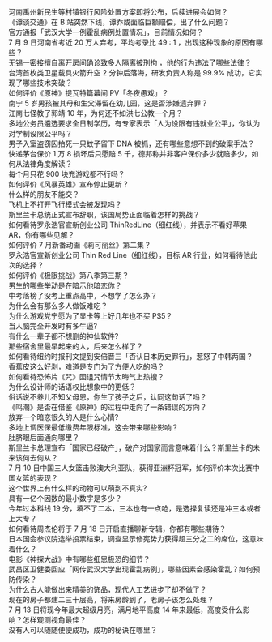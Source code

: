 河南禹州新民生等村镇银行风险处置方案即将公布，后续进展会如何？  
《谭谈交通》在 B 站突然下线，谭乔或面临巨额赔偿，出了什么问题？  
官方通报「武汉大学一例霍乱病例处置情况」，目前情况如何？  
7 月 9 日河南省考近 20 万人弃考，平均考录比 49 : 1 ，出现这种现象的原因有哪些？  
无锡一密接擅自离开房间确诊致多人隔离被刑拘 ，他的行为违法了哪些法律？  
台湾首枚类卫星载具火箭升空 2 分钟后落海，研发负责人称是 99.9% 成功，它实现了哪些技术突破？  
如何评价《原神》提瓦特篇幕间 PV「冬夜愚戏」？  
南宁 5 岁男孩被其母和生父滞留在幼儿园，这是否涉嫌遗弃罪？  
江南七怪教了郭靖 10 年，为何还不如洪七公教一个月？  
多地公务员遴选要求全日制学历，有专家表示「人为设限有违就业公平」，你认为对学制设限公平吗？  
男子入室盗窃因拍死一只蚊子留下 DNA 被抓，还有哪些意想不到的破案手法？  
快递茅台保价 1 万 8 损坏后只愿赔 5 千，德邦称并非客户保价多少就赔多少，如何从法律角度解读？  
每个月只花 900 块充游戏都不行吗？  
如何评价《风暴英雄》宣布停止更新？  
什么样的朋友不能交？  
飞机上不打开飞行模式会被发现吗？  
斯里兰卡总统正式宣布辞职，该国局势正面临着怎样的挑战？  
如何看待罗永浩官宣新创业公司 ThinRedLine（细红线），并表示不看好苹果 AR，你有哪些见解？  
如何评价 7 月新番动画《莉可丽丝》第二集？  
罗永浩官宣新创业公司 Thin Red Line（细红线），目标 AR 行业，如何看待他此次的选择？  
如何评价《极限挑战》第八季第三期？  
男生的哪些举动是在暗示他暗恋你？  
中考落榜了没考上重点高中，不想学了怎么办？  
为什么会有那么多人做饭难吃？  
为什么游戏党宁愿为了显卡等上好几年也不买 PS5？  
当人脑完全开发时有多牛逼?  
有什么一辈子都不想删的神仙软件?  
那些宿舍里最早起来的人，后来怎么样了？  
如何看待纽约时报刊文提到安倍晋三「否认日本历史罪行」，惹怒了中韩两国？  
香蕉皮这么好剥，难道是专门为了方便人吃的吗？  
如何看待恐怖片《咒》因诅咒情节太晦气上热搜？  
为什么设计师的话语权比想象中的更低？  
俗话说不养儿不知父母恩，你生了孩子之后，认同这句话了吗？  
《鸣潮》是否在借鉴《原神》的过程中走向了一条错误的方向？  
放弃一个暗恋很久的人是什么心情?  
多地上调医保最低缴费年限标准，这会带来哪些影响？  
肚脐眼后面通向哪里？  
斯里兰卡总理宣布「国家已经破产」，破产对国家而言意味着什么？斯里兰卡的未来该何去何从？  
7 月 10 日中国三人女篮击败澳大利亚队，获得亚洲杯冠军，如何评价本次比赛中国女篮的表现？  
这个世界上有什么样的动物可以萌到不真实?  
具有一亿个因数的最小数字是多少？  
今年过本科线 19 分，填不了二本，三本也有一点呛，是选择复读还是冲三本或者上大专？  
如何看待周杰伦将于 7 月 18 日开启直播聊新专辑，你都有哪些期待？  
日本国会参议院选举投票结束，调查显示修宪势力获得超三分之二的席位，这意味着什么？  
电影《神探大战》中有哪些细思极恐的细节？  
武昌区卫健委回应「网传武汉大学出现霍乱病例」，哪些因素会感染霍乱？如何预防传染？  
为什么古人能做出来精美的饰品，现代人工艺进步了却不做了？  
现在的房子都建二三十层高，将来房龄到了，老房子该怎么处理？  
7 月 13 日将现今年最大超级月亮，满月地平高度 14 年来最低，高度受什么影响？怎样观测视角最佳？  
没有人可以随随便便成功，成功的秘诀在哪里？  
